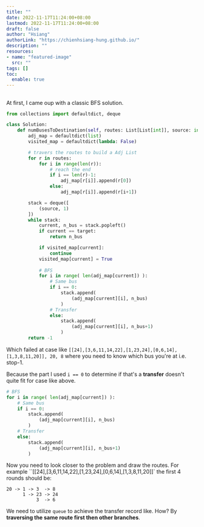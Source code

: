 ```yaml
---
title: ""
date: 2022-11-17T11:24:00+08:00
lastmod: 2022-11-17T11:24:00+08:00
draft: false
author: "Hsiang"
authorLink: "https://chienhsiang-hung.github.io/"
description: ""
resources:
- name: "featured-image"
  src: ""
tags: []
toc:
  enable: true
---
```

## 
At first, I came oup with a classic BFS solution.
```python
from collections import defaultdict, deque

class Solution:
    def numBusesToDestination(self, routes: List[List[int]], source: int, target: int) -> int:
        adj_map = defaultdict(list)
        visited_map = defaultdict(lambda: False)

        # travers the routes to build a Adj List
        for r in routes:
            for i in range(len(r)):
                # reach the end
                if i == len(r)-1:
                    adj_map[r[i]].append(r[0])
                else:
                    adj_map[r[i]].append(r[i+1])

        stack = deque([
            (source, 1)
        ])
        while stack:
            current, n_bus = stack.popleft()
            if current == target:
                return n_bus

            if visited_map[current]:
                continue
            visited_map[current] = True
            
            # BFS
            for i in range( len(adj_map[current]) ):
                # Same bus
                if i == 0:
                    stack.append(
                        (adj_map[current][i], n_bus)
                    )
                # Transfer
                else:
                    stack.append(
                        (adj_map[current][i], n_bus+1)
                    )
        return -1
```
Which failed at case like `[[24],[3,6,11,14,22],[1,23,24],[0,6,14],[1,3,8,11,20]], 20, 8` where you need to know which bus you're at i.e. stop-1.

Because the part I used `i == 0` to determine if that's a **transfer** doesn't quite fit for case like above.
```python
# BFS
for i in range( len(adj_map[current]) ):
    # Same bus
    if i == 0:
        stack.append(
            (adj_map[current][i], n_bus)
        )
    # Transfer
    else:
        stack.append(
            (adj_map[current][i], n_bus+1)
        )
```
Now you need to look closer to the problem and draw the routes. For example ``[[24],[3,6,11,14,22],[1,23,24],[0,6,14],[1,3,8,11,20]]` the first 4 rounds should be:

    20 -> 1 -> 3  -> 8
          1 -> 23 -> 24
               3  -> 6

We need to utilize `queue` to achieve the transfer record like. How? By **traversing the same route first then other branches**.